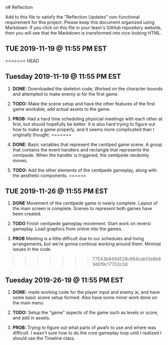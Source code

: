 n# Reflection

Add to this file to satisfy the "Reflection Updates" non-functional requirement
for this project. Please keep this document organized using Markdown. If you
click on this file in your team's GitHub repository website, then you will see
that the Markdown is transformed into nice looking HTML.

## TUE 2019-11-19 @ 11:55 PM EST

<<<<<<< HEAD
## Tuesday 2019-11-19 @ 11:55 PM EST

1. **DONE:** Downloaded the skeleton code, Worked on the character bounds and attempted to make enemy ai for the first game.

2. **TODO:** Make the scene setup and have the other features of the first game workable, add actual assets to the game.

3. **PROB:** Had a hard time scheduling physicial meetings with each other at
   first, but should hopefully be better. It is also hard trying to figure out how to make a game properly, and it seems more complicated than I originally thought.
=======
1. **DONE:** Basic variables that represent the centiped game scene. A group that contains the event handlers and rectangle that represents the centipede. When the handler is triggered, the centipede randomly moves.

2. **TODO:** Add the other elements of the centipede gameplay, along with the aesthetic components.
======
## TUE 2019-11-26 @ 11:55 PM EST

1. **DONE** Movement of the centipede game is nearly complete. Layout of the main screen is complete. Scenes to represent both games have been created.

2. **TODO** Finish centipede gameplay movement. Start work on reversi gameplay. Load graphics from online into the games.

3. **PROB** Meeting is a little difficult due to our schedules and living arrangements, but we're gonna continue working around them. Minimal issues in the code.

>>>>>>> 77543b849d528c684cab13e8b89d0f9c17702c2d

## Tuesday 2019-26-19 @ 11:55 PM EST

1. **DONE:** made working code for the player input and enemy ai, and have some basic scene setup formed. Also have some minor work done on the main menu

2. **TODO:** Setup the "game" aspects of the game such as levels or score, and add in assets.

3. **PROB:** Trying to figure out what parts of javafx to use and where was difficult. I wasn't sure how to do the core gameplay loop until I realized I should use the Timeline class.
